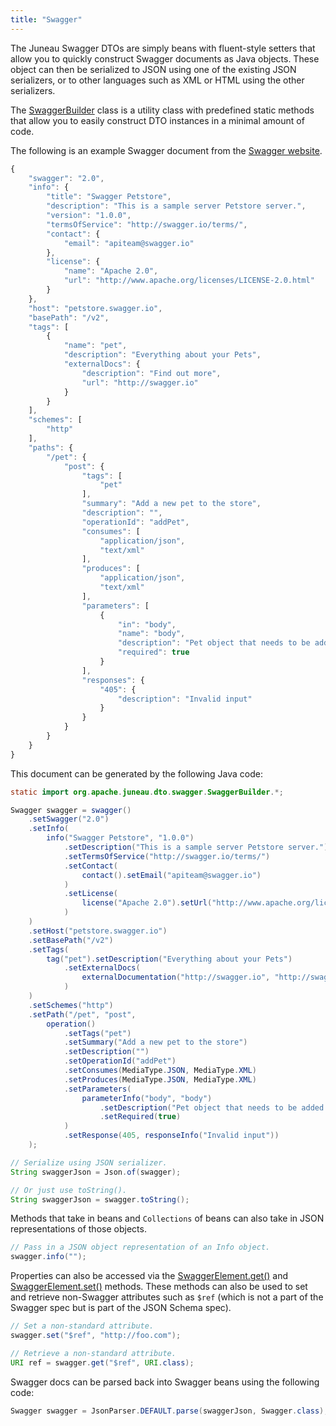 ```yaml
---
title: "Swagger"
---
```


The Juneau Swagger DTOs are simply beans with fluent-style setters that allow you to quickly construct Swagger documents
as Java objects.
These object can then be serialized to JSON using one of the existing JSON serializers, or to other languages such as
XML or HTML using the other serializers.

The [SwaggerBuilder]({{API_DOCS}}/org/apache/juneau/dto/swagger/SwaggerBuilder.html) class is a utility class with
predefined static methods that allow you to easily construct DTO instances in a minimal amount of code.

The following is an example Swagger document from the [Swagger website](https://swagger.io/).

```js
{
    "swagger": "2.0",
    "info": {
        "title": "Swagger Petstore",
        "description": "This is a sample server Petstore server.",
        "version": "1.0.0",
        "termsOfService": "http://swagger.io/terms/",
        "contact": {
            "email": "apiteam@swagger.io"
        },
        "license": {
            "name": "Apache 2.0",
            "url": "http://www.apache.org/licenses/LICENSE-2.0.html"
        }
    },
    "host": "petstore.swagger.io",
    "basePath": "/v2",
    "tags": [
        {
            "name": "pet",
            "description": "Everything about your Pets",
            "externalDocs": {
                "description": "Find out more",
                "url": "http://swagger.io"
            }
        }
    ],
    "schemes": [
        "http"
    ],
    "paths": {
        "/pet": {
            "post": {
                "tags": [
                    "pet"
                ],
                "summary": "Add a new pet to the store",
                "description": "",
                "operationId": "addPet",
                "consumes": [
                    "application/json",
                    "text/xml"
                ],
                "produces": [
                    "application/json",
                    "text/xml"
                ],
                "parameters": [
                    {
                        "in": "body",
                        "name": "body",
                        "description": "Pet object that needs to be added to the store",
                        "required": true
                    }
                ],
                "responses": {
                    "405": {
                        "description": "Invalid input"
                    }
                }
            }
        }
    }
}
```

This document can be generated by the following Java code:

```java
static import org.apache.juneau.dto.swagger.SwaggerBuilder.*;

Swagger swagger = swagger()
    .setSwagger("2.0")
    .setInfo(
        info("Swagger Petstore", "1.0.0")
            .setDescription("This is a sample server Petstore server.")
            .setTermsOfService("http://swagger.io/terms/")
            .setContact(
                contact().setEmail("apiteam@swagger.io")
            )
            .setLicense(
                license("Apache 2.0").setUrl("http://www.apache.org/licenses/LICENSE-2.0.html")
            )
    )
    .setHost("petstore.swagger.io")
    .setBasePath("/v2")
    .setTags(
        tag("pet").setDescription("Everything about your Pets")
            .setExternalDocs(
                externalDocumentation("http://swagger.io", "http://swagger.io")
            )
    )
    .setSchemes("http")
    .setPath("/pet", "post",
        operation()
            .setTags("pet")
            .setSummary("Add a new pet to the store")
            .setDescription("")
            .setOperationId("addPet")
            .setConsumes(MediaType.JSON, MediaType.XML)
            .setProduces(MediaType.JSON, MediaType.XML)
            .setParameters(
                parameterInfo("body", "body")
                    .setDescription("Pet object that needs to be added to the store")
                    .setRequired(true)
            )
            .setResponse(405, responseInfo("Invalid input"))
    );

// Serialize using JSON serializer.
String swaggerJson = Json.of(swagger);

// Or just use toString().
String swaggerJson = swagger.toString();
```

Methods that take in beans and `Collections` of beans can also take in JSON representations of those objects.

```java
// Pass in a JSON object representation of an Info object.
swagger.info("");
```

Properties can also be accessed via the [SwaggerElement.get()]({{API_DOCS}}/org/apache/juneau/dto/swagger/SwaggerElement.html#get(String,Class)) and [SwaggerElement.set()]({{API_DOCS}}/org/apache/juneau/dto/swagger/SwaggerElement.html#set(String,Object)) methods.
These methods can also be used to set and retrieve non-Swagger attributes such as `$ref` (which is not a part of the
Swagger spec but is part of the JSON Schema spec).

```java
// Set a non-standard attribute.
swagger.set("$ref", "http://foo.com");

// Retrieve a non-standard attribute.
URI ref = swagger.get("$ref", URI.class);
```

Swagger docs can be parsed back into Swagger beans using the following code:

```java
Swagger swagger = JsonParser.DEFAULT.parse(swaggerJson, Swagger.class);
```
